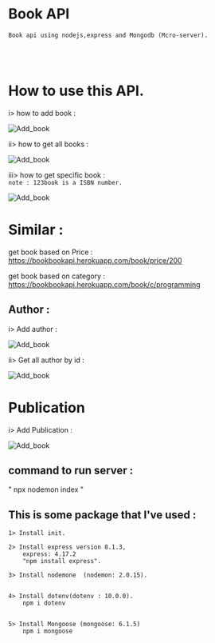 # Book API

```Book api using nodejs,express and Mongodb (Mcro-server).```

<br><br>
# How to use this API.


i> how to add book :

![Add_book](./Image/post-add_book.png)

ii> how to get all books :


![Add_book](./Image/get_all_book.png)

iii> how to get specific book : 
<br>
`note :
     123book is a ISBN number.`

![Add_book](./Image/specific_book.png)


# Similar : 
 get book based on Price  :
https://bookbookapi.herokuapp.com/book/price/200

get book based on category : 
https://bookbookapi.herokuapp.com/book/c/programming

## Author :

i> Add author :

![Add_book](./Image/add_author.png)

ii> Get all author by id : 

![Add_book](./Image/all_author.png)


# Publication

i> Add Publication :
     
![Add_book](./Image/add_pub.png)


## command to run server  : 
" npx nodemon index "

## This is some package that I've used  :

```
1> Install init.

2> Install express version 8.1.3,
    express: 4.17.2
    "npm install express".

3> Install nodemone  (nodemon: 2.0.15).


4> Install dotenv(dotenv : 10.0.0).
    npm i dotenv
    

5> Install Mongoose (mongoose: 6.1.5)
    npm i mongoose
    
```